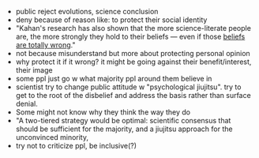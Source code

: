 - public reject evolutions, science conclusion
- deny because of reason like: to protect their social identity
- "Kahan's research has also shown that the more science-literate people are, the more strongly they hold to their beliefs — even if those [beliefs are totally wrong](https://www.livescience.com/44792-what-science-communicators-can-learn-from-listening-to-people.html)."
- not because misunderstand but more about protecting personal opinion
- why protect it if it wrong? it might be going against their benefit/interest, their image
-  some ppl just go w what majority ppl around them believe in
- scientist try to change public attitude w "psychological jiujitsu". try to get to the root of the disbelief and address the basis rather than surface denial. 
- Some might not know why they think the way they do 
- "A two-tiered strategy would be optimal: scientific consensus that should be sufficient for the majority, and a jiujitsu approach for the unconvinced minority,
- try not to criticize ppl, be inclusive(?) 
